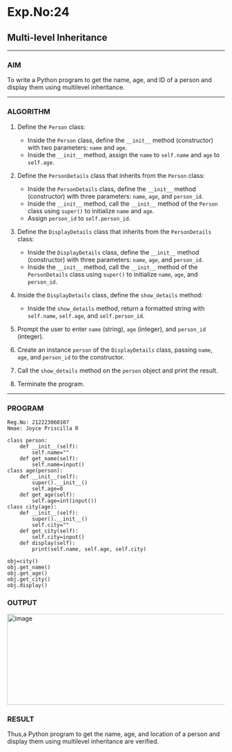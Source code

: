 # Exp.No:24  
## Multi-level Inheritance

---

### AIM  
To write a Python program to get the name, age, and ID of a person and display them using multilevel inheritance.

---

### ALGORITHM

1. Define the `Person` class:
   - Inside the `Person` class, define the `__init__` method (constructor) with two parameters: `name` and `age`.
   - Inside the `__init__` method, assign the `name` to `self.name` and `age` to `self.age`.

2. Define the `PersonDetails` class that inherits from the `Person` class:
   - Inside the `PersonDetails` class, define the `__init__` method (constructor) with three parameters: `name`, `age`, and `person_id`.
   - Inside the `__init__` method, call the `__init__` method of the `Person` class using `super()` to initialize `name` and `age`.
   - Assign `person_id` to `self.person_id`.

3. Define the `DisplayDetails` class that inherits from the `PersonDetails` class:
   - Inside the `DisplayDetails` class, define the `__init__` method (constructor) with three parameters: `name`, `age`, and `person_id`.
   - Inside the `__init__` method, call the `__init__` method of the `PersonDetails` class using `super()` to initialize `name`, `age`, and `person_id`.

4. Inside the `DisplayDetails` class, define the `show_details` method:
   - Inside the `show_details` method, return a formatted string with `self.name`, `self.age`, and `self.person_id`.

5. Prompt the user to enter `name` (string), `age` (integer), and `person_id` (integer).

6. Create an instance `person` of the `DisplayDetails` class, passing `name`, `age`, and `person_id` to the constructor.

7. Call the `show_details` method on the `person` object and print the result.

8. Terminate the program.

---

### PROGRAM

```
Reg.No: 212223060107
Nmae: Joyce Priscilla R

class person:
    def __init__(self):
        self.name=""
    def get_name(self):
        self.name=input()
class age(person):
    def __init__(self):
        super().__init__()
        self.age=0
    def get_age(self):
        self.age=int(input())
class city(age):
    def __init__(self):
        super().__init__()
        self.city=""
    def get_city(self):
        self.city=input()
    def display(self):
        print(self.name, self.age, self.city)

obj=city()
obj.get_name()
obj.get_age()
obj.get_city()
obj.display()

```

### OUTPUT

<img width="661" height="211" alt="image" src="https://github.com/user-attachments/assets/efa5c197-fee2-4c06-bb11-31cc73e4075d" />

### RESULT

Thus,a Python program to get the name, age, and location of a person and display them using multilevel inheritance are verified.
